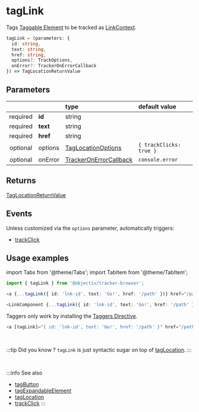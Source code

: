 # tagLink

Tags [Taggable Element](/tracking/core-concepts/elements.md#taggable-elements) to be tracked as [LinkContext](/taxonomy/location-contexts/LinkContext.md).

```typescript
tagLink = (parameters: {
  id: string,
  text: string,
  href: string,
  options?: TrackOptions,
  onError?: TrackerOnErrorCallback
}) => TagLocationReturnValue
```

## Parameters
|          |          | type                                                                                | default value
| :-:      | :--      | :--                                                                                 | :--           
| required | **id**   | string                                                                              |
| required | **text** | string                                                                              |
| required | **href** | string                                                                              |
| optional | options  | [TagLocationOptions](/tracking/api-reference/general/TagLocationOptions.md)         | `{ trackClicks: true }`
| optional | onError  | [TrackerOnErrorCallback](/tracking/api-reference/general/TrackerOnErrorCallback.md) | `console.error`

## Returns
[TagLocationReturnValue](/tracking/api-reference/general/TagLocationReturnValue.md)

## Events
Unless customized via the `options` parameter, automatically triggers:

- [trackClick](/tracking/api-reference/event-trackers/trackClick.md)

## Usage examples

import Tabs from '@theme/Tabs';
import TabItem from '@theme/TabItem';

<Tabs>
  <TabItem value="react" label="React" default>

```typescript jsx
import { tagLink } from '@objectiv/tracker-browser';
```

```typescript jsx
<a {...tagLink({ id: 'lnk-id', text: 'Go!', href: '/path' })} href="/path">Go!</a>
```

```typescript jsx
<LinkComponent {...tagLink({ id: 'lnk-id', text: 'Go!', href: '/path' })} to="/path">Go!</LinkComponent>
```

  </TabItem>
  <TabItem value="angular" label="Angular">

Taggers only work by installing the [Taggers Directive](/tracking/how-to-guides/angular/getting-started.md#optional---configure-taggers-directive).

```typescript jsx
<a [tagLink]="{ id: 'lnk-id', text: 'Go!', href: '/path' }" href="/path">Go!</a>
```

  </TabItem>
</Tabs>

<br />

:::tip Did you know ?
`tagLink` is just syntactic sugar on top of [tagLocation](/tracking/api-reference/low-level/tagLocation.md).
:::

<br />


:::info See also
- [tagButton](/tracking/api-reference/location-taggers/tagButton.md)
- [tagExpandableElement](/tracking/api-reference/location-taggers/tagExpandableElement.md)
- [tagLocation](/tracking/api-reference/low-level/tagLocation.md)
- [trackClick](/tracking/api-reference/event-trackers/trackClick.md)
:::
